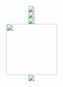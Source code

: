 <!--
**PiKaChu-wcg/PiKaChu-wcg** is a ✨ _special_ ✨ repository because its `README.md` (this file) appears on your GitHub profile.

Here are some ideas to get you started:

- 🔭 I’m currently working on ...
- 🌱 I’m currently learning ...
- 👯 I’m looking to collaborate on ...
- 🤔 I’m looking for help with ...
- 💬 Ask me about ...
- 📫 How to reach me: ...
- 😄 Pronouns: ...
- ⚡ Fun fact: ...
-->

<div align="center"> <img src="https://activity-graph.herokuapp.com/graph?username=PiKaChu-wcg&theme=xcode" /> </div>
<div align="center"> <img src="https://visitor-badge.glitch.me/badge?page_id=PiKaChu-wcg" /> </div>
<div align="center"> <img src=https://metrics.lecoq.io/PiKaChu-wcg?template=classic&repositories=1&topics=1&habits=1&isocalendar=1&people=1&code=1&introduction=1&repositories=100&repositories.batch=100&repositories.forks=false&repositories.affiliations=owner&isocalendar.duration=half-year&topics.mode=starred&topics.sort=stars&topics.limit=15&habits.from=200&habits.days=14&habits.facts=true&habits.charts=false&habits.trim=false&people.limit=24&people.size=28&people.types=followers%2C%20following&people.identicons=false&people.shuffle=false&code.lines=12&code.load=100&code.visibility=public&introduction.title=true&config.timezone=Asia%2FShanghai></div>
<div align="center"> <img height="137px" src="https://github-readme-stats.vercel.app/api?username=PiKaChu-wcg&hide_title=true&hide_border=true&show_icons=trueline_height=21&text_color=000&icon_color=000&bg_color=0,ea6161,ffc64d,fffc4d,52fa5a&theme=graywhite" /> </div>
<div align="center"> <img src="https://github-profile-trophy.vercel.app/?username=PiKaChu-wcg" /> </div>


